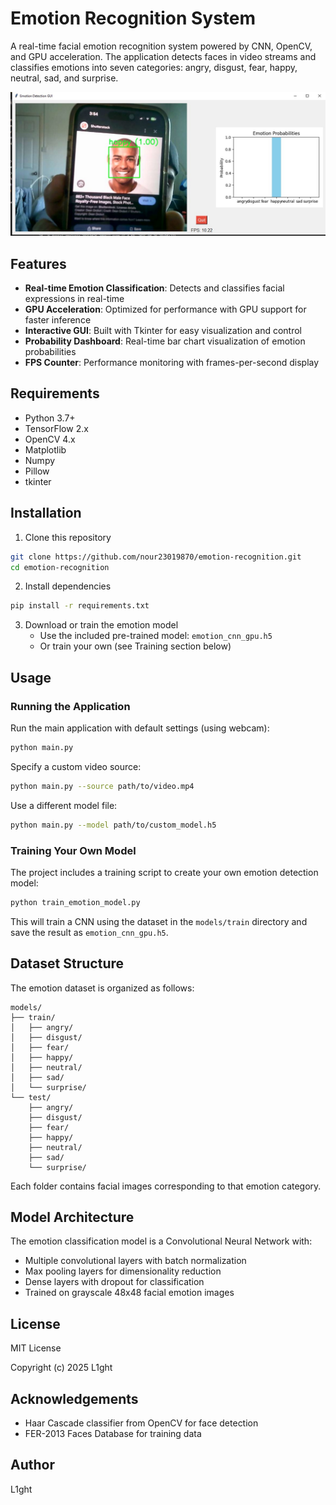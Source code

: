 # Emotion Recognition System

A real-time facial emotion recognition system powered by CNN, OpenCV, and GPU acceleration. The application detects faces in video streams and classifies emotions into seven categories: angry, disgust, fear, happy, neutral, sad, and surprise.

![Emotion Detection Demo](img/img.jpg)

## Features

- **Real-time Emotion Classification**: Detects and classifies facial expressions in real-time
- **GPU Acceleration**: Optimized for performance with GPU support for faster inference
- **Interactive GUI**: Built with Tkinter for easy visualization and control
- **Probability Dashboard**: Real-time bar chart visualization of emotion probabilities
- **FPS Counter**: Performance monitoring with frames-per-second display

## Requirements

- Python 3.7+
- TensorFlow 2.x
- OpenCV 4.x
- Matplotlib
- Numpy
- Pillow
- tkinter

## Installation

1. Clone this repository
```bash
git clone https://github.com/nour23019870/emotion-recognition.git
cd emotion-recognition
```

2. Install dependencies
```bash
pip install -r requirements.txt
```

3. Download or train the emotion model
   - Use the included pre-trained model: `emotion_cnn_gpu.h5`
   - Or train your own (see Training section below)

## Usage

### Running the Application

Run the main application with default settings (using webcam):

```bash
python main.py
```

Specify a custom video source:

```bash
python main.py --source path/to/video.mp4
```

Use a different model file:

```bash
python main.py --model path/to/custom_model.h5
```

### Training Your Own Model

The project includes a training script to create your own emotion detection model:

```bash
python train_emotion_model.py
```

This will train a CNN using the dataset in the `models/train` directory and save the result as `emotion_cnn_gpu.h5`.

## Dataset Structure

The emotion dataset is organized as follows:

```
models/
├── train/
│   ├── angry/
│   ├── disgust/
│   ├── fear/
│   ├── happy/
│   ├── neutral/
│   ├── sad/
│   └── surprise/
└── test/
    ├── angry/
    ├── disgust/
    ├── fear/
    ├── happy/
    ├── neutral/
    ├── sad/
    └── surprise/
```

Each folder contains facial images corresponding to that emotion category.

## Model Architecture

The emotion classification model is a Convolutional Neural Network with:
- Multiple convolutional layers with batch normalization
- Max pooling layers for dimensionality reduction
- Dense layers with dropout for classification
- Trained on grayscale 48x48 facial emotion images

## License

MIT License

Copyright (c) 2025 L1ght

## Acknowledgements

- Haar Cascade classifier from OpenCV for face detection
- FER-2013 Faces Database for training data

## Author

L1ght